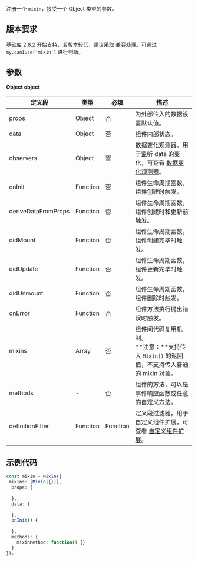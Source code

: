 注册一个 `mixin`，接受一个 Object 类型的参数。

## 版本要求
基础库 [2.8.2](https://opendocs.alipay.com/mini/framework/lib-upgrade-v2) 开始支持，若版本较低，建议采取 [兼容处理](https://opendocs.alipay.com/mini/framework/compatibility)。可通过 `my.canIUse('mixin')` 进行判断。

## 参数
**Object object**

| **定义段** | **类型** | **必填** | **描述** |
| --- | --- | --- | --- |
| props | Object | 否 | 为外部传入的数据设置默认值。 |
| data | Object | 否 | 组件内部状态。 |
| observers | Object | 否 | 数据变化观测器，用于监听 data 的变化，可查看 [数据变化观测器](https://opendocs.alipay.com/mini/04y1n6)。 |
| onInit | Function | 否 | 组件生命周期函数，组件创建时触发。 |
| deriveDataFromProps | Function | 否 | 组件生命周期函数，组件创建时和更新前触发。 |
| didMount | Function | 否 | 组件生命周期函数，组件创建完毕时触发。 |
| didUpdate | Function | 否 | 组件生命周期函数，组件更新完毕时触发。 |
| didUnmount | Function | 否 | 组件生命周期函数，组件删除时触发。 |
| onError | Function | 否 | 组件方法执行抛出错误时触发。 |
| mixins | Array | 否 | 组件间代码复用机制。<br />**注意：**支持传入 `Mixin()` 的返回值，不支持传入普通的 mixin 对象。 |
| methods | - | 否 | 组件的方法，可以是事件响应函数或任意的自定义方法。 |
| definitionFilter | Function | Function | 定义段过滤器，用于自定义组件扩展，可查看 [自定义组件扩展](https://opendocs.alipay.com/mini/05bdpv)。 |


## 示例代码
```typescript
const mixin = Mixin({
 mixins: [Mixin({})],
  props: {
    
  },
  data: {
    
  },
  onInit() {
    
  },
  methods: {
    mixinMethod: function() {}
  }
});
```

